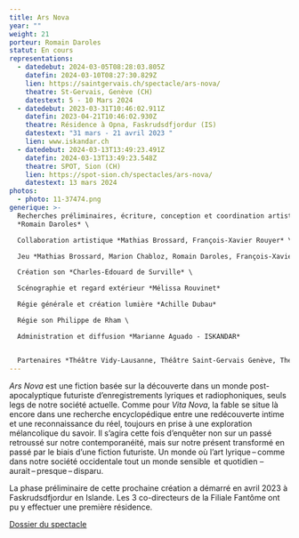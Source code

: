 ```yaml
---
title: Ars Nova
year: ""
weight: 21
porteur: Romain Daroles
statut: En cours
representations:
  - datedebut: 2024-03-05T08:28:03.805Z
    datefin: 2024-03-10T08:27:30.829Z
    lien: https://saintgervais.ch/spectacle/ars-nova/
    theatre: St-Gervais, Genève (CH)
    datestext: 5 - 10 Mars 2024
  - datedebut: 2023-03-31T10:46:02.911Z
    datefin: 2023-04-21T10:46:02.930Z
    theatre: Résidence à Opna, Faskrudsdfjordur (IS)
    datestext: "31 mars - 21 avril 2023 "
    lien: www.iskandar.ch
  - datedebut: 2024-03-13T13:49:23.491Z
    datefin: 2024-03-13T13:49:23.548Z
    theatre: SPOT, Sion (CH)
    lien: https://spot-sion.ch/spectacles/ars-nova/
    datestext: 13 mars 2024
photos:
  - photo: 11-37474.png
generique: >-
  Recherches préliminaires, écriture, conception et coordination artistique
  *Romain Daroles* \

  Collaboration artistique *Mathias Brossard, François-Xavier Rouyer* \

  Jeu *Mathias Brossard, Marion Chabloz, Romain Daroles, François-Xavier Rouyer* \

  Création son *Charles-Edouard de Surville* \

  Scénographie et regard extérieur *Mélissa Rouvinet*

  Régie générale et création lumière *Achille Dubau*

  R﻿égie son Philippe de Rham \

  Administration et diffusion *Marianne Aguado - ISKANDAR* 


  Partenaires *Théâtre Vidy-Lausanne, Théâtre Saint-Gervais Genève, Théâtre de l'Aquarium, La Grange - Centre / Arts et Science / UNIL*
---
```

*Ars Nova* est une fiction basée sur la découverte dans un monde post-apocalyptique futuriste d’enregistrements lyriques et radiophoniques, seuls legs de notre société actuelle. Comme pour *Vita Nova*, la fable se situe là encore dans une recherche encyclopédique entre une redécouverte intime et une reconnaissance du réel, toujours en prise à une exploration mélancolique du savoir. Il s’agira cette fois d’enquêter non sur un passé retroussé sur notre contemporanéité, mais sur notre présent transformé en passé par le biais d’une fiction futuriste. Un monde où l’art lyrique – comme dans notre société occidentale tout un monde sensible  et quotidien – aurait – presque – disparu.

La phase préliminaire de cette prochaine création a démarré en avril 2023 à Faskrudsdfjordur en Islande. Les 3 co-directeurs de la Filiale Fantôme ont pu y effectuer une première résidence.

[Dossier du spectacle](static/media/arsnova_projet_-romain-daroles.pdf)